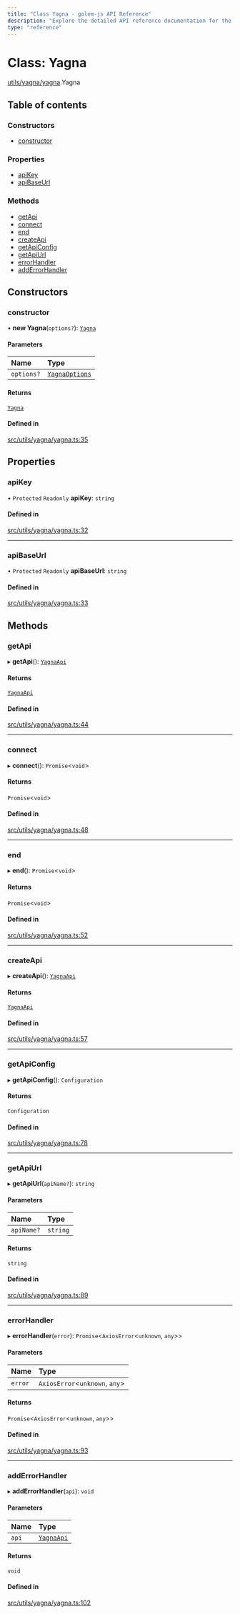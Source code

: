 ```yaml
---
title: "Class Yagna - golem-js API Reference"
description: "Explore the detailed API reference documentation for the Class Yagna within the golem-js SDK for the Golem Network."
type: "reference"
---
```

# Class: Yagna

[utils/yagna/yagna](../modules/utils_yagna_yagna).Yagna

## Table of contents

### Constructors

- [constructor](utils_yagna_yagna.Yagna#constructor)

### Properties

- [apiKey](utils_yagna_yagna.Yagna#apikey)
- [apiBaseUrl](utils_yagna_yagna.Yagna#apibaseurl)

### Methods

- [getApi](utils_yagna_yagna.Yagna#getapi)
- [connect](utils_yagna_yagna.Yagna#connect)
- [end](utils_yagna_yagna.Yagna#end)
- [createApi](utils_yagna_yagna.Yagna#createapi)
- [getApiConfig](utils_yagna_yagna.Yagna#getapiconfig)
- [getApiUrl](utils_yagna_yagna.Yagna#getapiurl)
- [errorHandler](utils_yagna_yagna.Yagna#errorhandler)
- [addErrorHandler](utils_yagna_yagna.Yagna#adderrorhandler)

## Constructors

### constructor

• **new Yagna**(`options?`): [`Yagna`](utils_yagna_yagna.Yagna)

#### Parameters

| Name | Type |
| :------ | :------ |
| `options?` | [`YagnaOptions`](../modules/utils_yagna_yagna#yagnaoptions) |

#### Returns

[`Yagna`](utils_yagna_yagna.Yagna)

#### Defined in

[src/utils/yagna/yagna.ts:35](https://github.com/golemfactory/golem-js/blob/2d598a3/src/utils/yagna/yagna.ts#L35)

## Properties

### apiKey

• `Protected` `Readonly` **apiKey**: `string`

#### Defined in

[src/utils/yagna/yagna.ts:32](https://github.com/golemfactory/golem-js/blob/2d598a3/src/utils/yagna/yagna.ts#L32)

___

### apiBaseUrl

• `Protected` `Readonly` **apiBaseUrl**: `string`

#### Defined in

[src/utils/yagna/yagna.ts:33](https://github.com/golemfactory/golem-js/blob/2d598a3/src/utils/yagna/yagna.ts#L33)

## Methods

### getApi

▸ **getApi**(): [`YagnaApi`](../modules/utils_yagna_yagna#yagnaapi)

#### Returns

[`YagnaApi`](../modules/utils_yagna_yagna#yagnaapi)

#### Defined in

[src/utils/yagna/yagna.ts:44](https://github.com/golemfactory/golem-js/blob/2d598a3/src/utils/yagna/yagna.ts#L44)

___

### connect

▸ **connect**(): `Promise`\<`void`\>

#### Returns

`Promise`\<`void`\>

#### Defined in

[src/utils/yagna/yagna.ts:48](https://github.com/golemfactory/golem-js/blob/2d598a3/src/utils/yagna/yagna.ts#L48)

___

### end

▸ **end**(): `Promise`\<`void`\>

#### Returns

`Promise`\<`void`\>

#### Defined in

[src/utils/yagna/yagna.ts:52](https://github.com/golemfactory/golem-js/blob/2d598a3/src/utils/yagna/yagna.ts#L52)

___

### createApi

▸ **createApi**(): [`YagnaApi`](../modules/utils_yagna_yagna#yagnaapi)

#### Returns

[`YagnaApi`](../modules/utils_yagna_yagna#yagnaapi)

#### Defined in

[src/utils/yagna/yagna.ts:57](https://github.com/golemfactory/golem-js/blob/2d598a3/src/utils/yagna/yagna.ts#L57)

___

### getApiConfig

▸ **getApiConfig**(): `Configuration`

#### Returns

`Configuration`

#### Defined in

[src/utils/yagna/yagna.ts:78](https://github.com/golemfactory/golem-js/blob/2d598a3/src/utils/yagna/yagna.ts#L78)

___

### getApiUrl

▸ **getApiUrl**(`apiName?`): `string`

#### Parameters

| Name | Type |
| :------ | :------ |
| `apiName?` | `string` |

#### Returns

`string`

#### Defined in

[src/utils/yagna/yagna.ts:89](https://github.com/golemfactory/golem-js/blob/2d598a3/src/utils/yagna/yagna.ts#L89)

___

### errorHandler

▸ **errorHandler**(`error`): `Promise`\<`AxiosError`\<`unknown`, `any`\>\>

#### Parameters

| Name | Type |
| :------ | :------ |
| `error` | `AxiosError`\<`unknown`, `any`\> |

#### Returns

`Promise`\<`AxiosError`\<`unknown`, `any`\>\>

#### Defined in

[src/utils/yagna/yagna.ts:93](https://github.com/golemfactory/golem-js/blob/2d598a3/src/utils/yagna/yagna.ts#L93)

___

### addErrorHandler

▸ **addErrorHandler**(`api`): `void`

#### Parameters

| Name | Type |
| :------ | :------ |
| `api` | [`YagnaApi`](../modules/utils_yagna_yagna#yagnaapi) |

#### Returns

`void`

#### Defined in

[src/utils/yagna/yagna.ts:102](https://github.com/golemfactory/golem-js/blob/2d598a3/src/utils/yagna/yagna.ts#L102)
